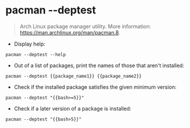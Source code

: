 # pacman --deptest

> Arch Linux package manager utility.
> More information: <https://man.archlinux.org/man/pacman.8>.

- Display help:

`pacman --deptest --help`

- Out of a list of packages, print the names of those that aren't installed:

`pacman --deptest {{package_name1}} {{package_name2}}`

- Check if the installed package satisfies the given minimum version:

`pacman --deptest "{{bash>=5}}"`

- Check if a later version of a package is installed:

`pacman --deptest "{{bash>5}}"`
